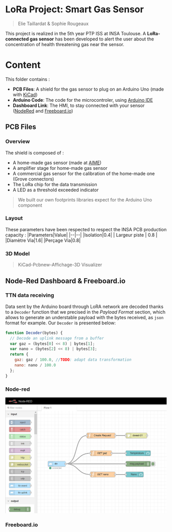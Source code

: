 
# LoRa Project: Smart Gas Sensor
> Elie Taillardat & Sophie Rougeaux

This project is realized in the 5th year PTP ISS at INSA Toulouse.
A **LoRa-connected gas sensor** has been developed to alert the user about the concentration of health threatening gas near the sensor.

# Content

This folder contains :
- **PCB Files**: A shield for the gas sensor to plug on an Arduino Uno (made with [KiCad](http://kicad-pcb.org/))
- **Arduino Code**: The code for the microcontroler, using [Arduino IDE](https://www.arduino.cc/en/Main/Software)
- **Dashboard Link**: The HMI, to stay connected with your sensor ([NodeRed](https://nodered.org/) and [Freeboard.io](https://freeboard.io/))


## PCB Files
### Overview
The shield is composed of :
- A home-made gas sensor (made at [AIME](https://www.aime-toulouse.fr/cmsms/index.php))
- A amplifier stage for home-made gas sensor
- A commercial gas sensor for the calibration of the home-made one (Grove connectors)
- The LoRa chip for the data transmission
- A LED as a threshold exceeded indicator

> We built our own footprints libraries expect for the Arduino Uno component

### Layout
These parameters have been respected to respect the INSA PCB production capacity :
|Parameters|Value|
|--|--|
|Isolation|0.4|
| Largeur piste | 0.8 |
|Diamètre Via|1.6|
|Perçage Via|0.8|

### 3D Model
> KiCad-Pcbnew-Affichage-3D Visualizer

## Node-Red Dashboard & Freeboard.io
### TTN data receiving
Data sent by the Arduino board through LoRA network are decoded thanks to a ```Decoder``` function that we precised in the *Payload Format* section, which allows to generate an understable payload with the bytes received, as ```json``` format for example.
Our ```Decoder``` is presented below:
```javascript
function Decoder(bytes) {
  // Decode an uplink message from a buffer
  var gaz = (bytes[0] << 8) | bytes[1];
  var nano = (bytes[2] << 8) | bytes[3];
  return {
    gaz: gaz / 100.0, //TODO: adapt data transformation
    nano: nano / 100.0
  };
}
```
### Node-red

![](./assets/red-node.png)

### Freeboard.io


